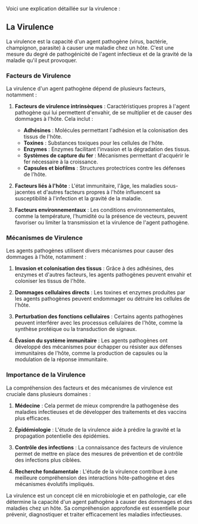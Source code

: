 Voici une explication détaillée sur la virulence :

## La Virulence

La virulence est la capacité d'un agent pathogène (virus, bactérie, champignon, parasite) à causer une maladie chez un hôte. C'est une mesure du degré de pathogénicité de l'agent infectieux et de la gravité de la maladie qu'il peut provoquer.

### Facteurs de Virulence

La virulence d'un agent pathogène dépend de plusieurs facteurs, notamment :

1. **Facteurs de virulence intrinsèques** : Caractéristiques propres à l'agent pathogène qui lui permettent d'envahir, de se multiplier et de causer des dommages à l'hôte. Cela inclut :
   - **Adhésines** : Molécules permettant l'adhésion et la colonisation des tissus de l'hôte.
   - **Toxines** : Substances toxiques pour les cellules de l'hôte.
   - **Enzymes** : Enzymes facilitant l'invasion et la dégradation des tissus.
   - **Systèmes de capture du fer** : Mécanismes permettant d'acquérir le fer nécessaire à la croissance.
   - **Capsules et biofilms** : Structures protectrices contre les défenses de l'hôte.

2. **Facteurs liés à l'hôte** : L'état immunitaire, l'âge, les maladies sous-jacentes et d'autres facteurs propres à l'hôte influencent sa susceptibilité à l'infection et la gravité de la maladie.

3. **Facteurs environnementaux** : Les conditions environnementales, comme la température, l'humidité ou la présence de vecteurs, peuvent favoriser ou limiter la transmission et la virulence de l'agent pathogène.

### Mécanismes de Virulence

Les agents pathogènes utilisent divers mécanismes pour causer des dommages à l'hôte, notamment :

1. **Invasion et colonisation des tissus** : Grâce à des adhésines, des enzymes et d'autres facteurs, les agents pathogènes peuvent envahir et coloniser les tissus de l'hôte.

2. **Dommages cellulaires directs** : Les toxines et enzymes produites par les agents pathogènes peuvent endommager ou détruire les cellules de l'hôte.

3. **Perturbation des fonctions cellulaires** : Certains agents pathogènes peuvent interférer avec les processus cellulaires de l'hôte, comme la synthèse protéique ou la transduction de signaux.

4. **Évasion du système immunitaire** : Les agents pathogènes ont développé des mécanismes pour échapper ou résister aux défenses immunitaires de l'hôte, comme la production de capsules ou la modulation de la réponse immunitaire.

### Importance de la Virulence

La compréhension des facteurs et des mécanismes de virulence est cruciale dans plusieurs domaines :

1. **Médecine** : Cela permet de mieux comprendre la pathogenèse des maladies infectieuses et de développer des traitements et des vaccins plus efficaces.

2. **Épidémiologie** : L'étude de la virulence aide à prédire la gravité et la propagation potentielle des épidémies.

3. **Contrôle des infections** : La connaissance des facteurs de virulence permet de mettre en place des mesures de prévention et de contrôle des infections plus ciblées.

4. **Recherche fondamentale** : L'étude de la virulence contribue à une meilleure compréhension des interactions hôte-pathogène et des mécanismes évolutifs impliqués.

La virulence est un concept clé en microbiologie et en pathologie, car elle détermine la capacité d'un agent pathogène à causer des dommages et des maladies chez un hôte. Sa compréhension approfondie est essentielle pour prévenir, diagnostiquer et traiter efficacement les maladies infectieuses.